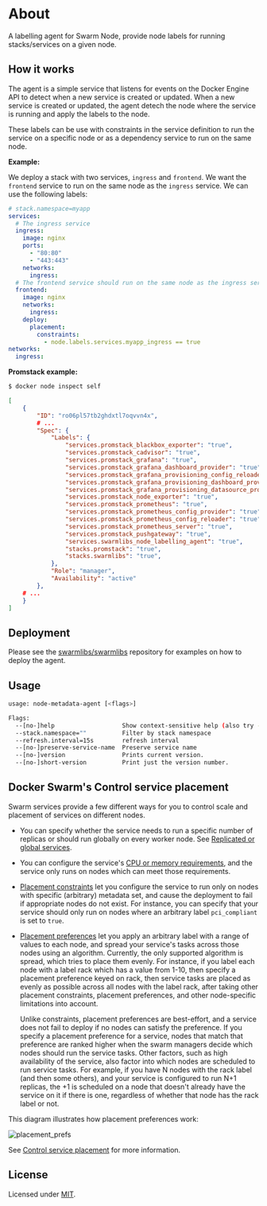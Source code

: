 # About

A labelling agent for Swarm Node, provide node labels for running stacks/services on a given node.

## How it works

The agent is a simple service that listens for events on the Docker Engine API to detect when a new service is created or updated. When a new service is created or updated, the agent detech the node where the service is running and apply the labels to the node.

These labels can be use with constraints in the service definition to run the service on a specific node or as a dependency service to run on the same node.

**Example:**

We deploy a stack with two services, `ingress` and `frontend`. We want the `frontend` service to run on the same node as the `ingress` service. We can use the following labels:

```yaml
# stack.namespace=myapp
services:
  # The ingress service
  ingress:
    image: nginx
    ports:
      - "80:80"
      - "443:443"
    networks:
      ingress:
  # The frontend service should run on the same node as the ingress service
  frontend:
    image: nginx
    networks:
      ingress:
    deploy:
      placement:
        constraints:
          - node.labels.services.myapp_ingress == true
networks:
  ingress:
```

**Promstack example:**

```sh
$ docker node inspect self
```

```json
[
    {
        "ID": "ro06pl57tb2ghdxtl7oqvvn4x",
        # ...
        "Spec": {
            "Labels": {
                "services.promstack_blackbox_exporter": "true",
                "services.promstack_cadvisor": "true",
                "services.promstack_grafana": "true",
                "services.promstack_grafana_dashboard_provider": "true",
                "services.promstack_grafana_provisioning_config_reloader": "true",
                "services.promstack_grafana_provisioning_dashboard_provider": "true",
                "services.promstack_grafana_provisioning_datasource_provider": "true",
                "services.promstack_node_exporter": "true",
                "services.promstack_prometheus": "true",
                "services.promstack_prometheus_config_provider": "true",
                "services.promstack_prometheus_config_reloader": "true",
                "services.promstack_prometheus_server": "true",
                "services.promstack_pushgateway": "true",
                "services.swarmlibs_node_labelling_agent": "true",
                "stacks.promstack": "true",
                "stacks.swarmlibs": "true",
            },
            "Role": "manager",
            "Availability": "active"
        },
    # ...
    }
]
```

## Deployment

Please see the [swarmlibs/swarmlibs](https://github.com/swarmlibs/swarmlibs) repository for examples on how to deploy the agent.

## Usage

```sh
usage: node-metadata-agent [<flags>]

Flags:
  --[no-]help                   Show context-sensitive help (also try --help-long and --help-man).
  --stack.namespace=""          Filter by stack namespace
  --refresh.interval=15s        refresh interval
  --[no-]preserve-service-name  Preserve service name
  --[no-]version                Prints current version.
  --[no-]short-version          Print just the version number.
```

## Docker Swarm's Control service placement

Swarm services provide a few different ways for you to control scale and placement of services on different nodes.

- You can specify whether the service needs to run a specific number of replicas or should run globally on every worker node. See [Replicated or global services](https://docs.docker.com/engine/swarm/services/#replicated-or-global-services).
- You can configure the service's [CPU or memory requirements](https://docs.docker.com/engine/swarm/services/#reserve-memory-or-cpus-for-a-service), and the service only runs on nodes which can meet those requirements.
- [Placement constraints](https://docs.docker.com/engine/swarm/services/#placement-constraints) let you configure the service to run only on nodes with specific (arbitrary) metadata set, and cause the deployment to fail if appropriate nodes do not exist. For instance, you can specify that your service should only run on nodes where an arbitrary label `pci_compliant` is set to `true`.
- [Placement preferences](https://docs.docker.com/engine/swarm/services/#placement-preferences) let you apply an arbitrary label with a range of values to each node, and spread your service's tasks across those nodes using an algorithm. Currently, the only supported algorithm is spread, which tries to place them evenly. For instance, if you label each node with a label rack which has a value from 1-10, then specify a placement preference keyed on rack, then service tasks are placed as evenly as possible across all nodes with the label rack, after taking other placement constraints, placement preferences, and other node-specific limitations into account.

    Unlike constraints, placement preferences are best-effort, and a service does not fail to deploy if no nodes can satisfy the preference. If you specify a placement preference for a service, nodes that match that preference are ranked higher when the swarm managers decide which nodes should run the service tasks. Other factors, such as high availability of the service, also factor into which nodes are scheduled to run service tasks. For example, if you have N nodes with the rack label (and then some others), and your service is configured to run N+1 replicas, the +1 is scheduled on a node that doesn't already have the service on it if there is one, regardless of whether that node has the rack label or not.

This diagram illustrates how placement preferences work:

![placement_prefs](https://docs.docker.com/engine/swarm/images/placement_prefs.png)

See [Control service placement](https://docs.docker.com/engine/swarm/services/#control-service-placement) for more information.

## License

Licensed under [MIT](./LICENSE).
